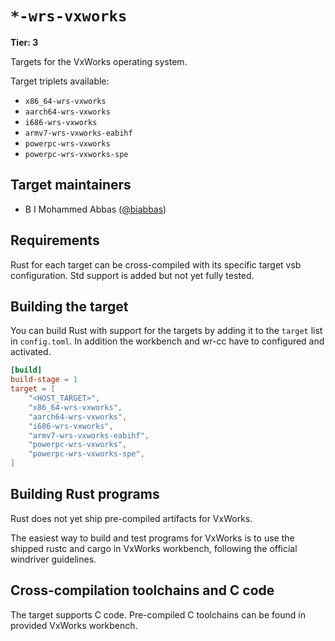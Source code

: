# `*-wrs-vxworks`

**Tier: 3**

Targets for the VxWorks operating
system.

Target triplets available:

- `x86_64-wrs-vxworks`
- `aarch64-wrs-vxworks`
- `i686-wrs-vxworks`
- `armv7-wrs-vxworks-eabihf`
- `powerpc-wrs-vxworks`
- `powerpc-wrs-vxworks-spe`

## Target maintainers

- B I Mohammed Abbas ([@biabbas](https://github.com/biabbas))

## Requirements

Rust for each target can be cross-compiled with its specific target vsb configuration. Std support is added but not yet fully tested.

## Building the target

You can build Rust with support for the targets by adding it to the `target` list in `config.toml`. In addition the workbench and wr-cc have to configured and activated.

```toml
[build]
build-stage = 1
target = [
    "<HOST_TARGET>",
    "x86_64-wrs-vxworks",
    "aarch64-wrs-vxworks",
    "i686-wrs-vxworks",
    "armv7-wrs-vxworks-eabihf",
    "powerpc-wrs-vxworks",
    "powerpc-wrs-vxworks-spe",
]
```

## Building Rust programs

Rust does not yet ship pre-compiled artifacts for VxWorks.

The easiest way to build and test programs for VxWorks is to use the shipped rustc and cargo in VxWorks workbench, following the official windriver guidelines.

## Cross-compilation toolchains and C code

The target supports C code. Pre-compiled C toolchains can be found in provided VxWorks workbench.
